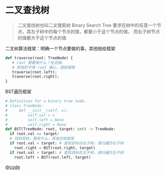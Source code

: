 # 二叉查找树

> 二叉查找树也叫二叉搜索树 Binary Search Tree
 要求在树中的任意一个节点，其左子树中的每个节点的值，都要小于这个节点的值，
 而右子树节点的值都大于这个节点的值

 二叉树算法框架：明确一个节点要做的事，其他抛给框架
 ```python
def traverse(root: TreeNode) {
    # root 需要做什么？在这做。
    # 其他的不用 root 操心，抛给框架
    traverse(root.left);
    traverse(root.right);
}
 ```

BST遍历框架
```python
# Definition for a binary tree node.
# class TreeNode:
#     def __init__(self, x):
#         self.val = x
#         self.left = None
#         self.right = None
def BST(TreeNode: root, target: int) -> TreeNode:
  if root.val == target:
  # 找到目标，做些什么，其他交给框架
  if root.val < target: # 查找目标在右子树，递归遍历右子树
    root.right = BST(root.right, target)
  if root.val > target: # 查找目标在左子树，递归遍历左子树
    root.left = BST(root.left, target)
```

@[code](./binarySearchTree.js)
